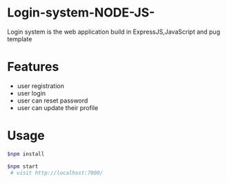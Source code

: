 # Login-system-NODE-JS-
Login system is the web application build in ExpressJS,JavaScript and pug template

# Features 
  - user registration
  - user login
  - user can reset password 
  - user can update their profile
 
# Usage
   ```bash
   $npm install
   ```
   ```bash
   $npm start
    # visit http://localhost:7000/
   ```
 
 
  

